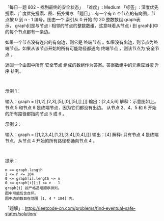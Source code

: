 「每日一题 802 - 找到最终的安全状态」
「难度」: Medium
「标签」: 深度优先搜索、广度优先搜索、图、拓扑排序
「题目」: 有一个有 n 个节点的有向图，节点按 0 到 n - 1 编号。图由一个 索引从 0 开始 的 2D 整数数组 graph表示， graph[i]是与节点 i 相邻的节点的整数数组，这意味着从节点 i 到 graph[i]中的每个节点都有一条边。

如果一个节点没有连出的有向边，则它是 终端节点 。如果没有出边，则节点为终端节点。如果从该节点开始的所有可能路径都通向 终端节点 ，则该节点为 安全节点 。

返回一个由图中所有 安全节点 组成的数组作为答案。答案数组中的元素应当按 升序 排列。

 

示例 1：



输入：graph = [[1,2],[2,3],[5],[0],[5],[],[]]
输出：[2,4,5,6]
解释：示意图如上。
节点 5 和节点 6 是终端节点，因为它们都没有出边。
从节点 2、4、5 和 6 开始的所有路径都指向节点 5 或 6 。


示例 2：

输入：graph = [[1,2,3,4],[1,2],[3,4],[0,4],[]]
输出：[4]
解释:
只有节点 4 是终端节点，从节点 4 开始的所有路径都通向节点 4 。


 

提示：


	n == graph.length
	1 <= n <= 104
	0 <= graph[i].length <= n
	0 <= graph[i][j] <= n - 1
	graph[i] 按严格递增顺序排列。
	图中可能包含自环。
	图中边的数目在范围 [1, 4 * 104] 内。



「题解」: https://leetcode-cn.com/problems/find-eventual-safe-states/solution/
